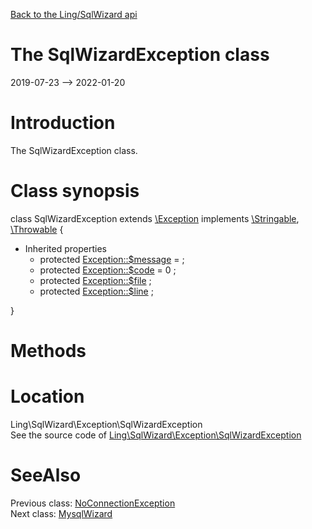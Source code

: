 [Back to the Ling/SqlWizard api](https://github.com/lingtalfi/SqlWizard/blob/master/doc/api/Ling/SqlWizard.md)



The SqlWizardException class
================
2019-07-23 --> 2022-01-20






Introduction
============

The SqlWizardException class.



Class synopsis
==============


class <span class="pl-k">SqlWizardException</span> extends [\Exception](http://php.net/manual/en/class.exception.php) implements [\Stringable](https://wiki.php.net/rfc/stringable), [\Throwable](http://php.net/manual/en/class.throwable.php) {

- Inherited properties
    - protected  [Exception::$message](#property-message) =  ;
    - protected  [Exception::$code](#property-code) = 0 ;
    - protected  [Exception::$file](#property-file) ;
    - protected  [Exception::$line](#property-line) ;

}






Methods
==============






Location
=============
Ling\SqlWizard\Exception\SqlWizardException<br>
See the source code of [Ling\SqlWizard\Exception\SqlWizardException](https://github.com/lingtalfi/SqlWizard/blob/master/Exception/SqlWizardException.php)



SeeAlso
==============
Previous class: [NoConnectionException](https://github.com/lingtalfi/SqlWizard/blob/master/doc/api/Ling/SqlWizard/Exception/NoConnectionException.md)<br>Next class: [MysqlWizard](https://github.com/lingtalfi/SqlWizard/blob/master/doc/api/Ling/SqlWizard/MysqlWizard.md)<br>
